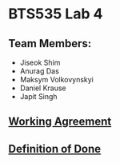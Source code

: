 # BTS535 Lab 4

## Team Members:
- Jiseok Shim
- Anurag Das
- Maksym Volkovynskyi
- Daniel Krause
- Japit Singh

## [Working Agreement](WorkingAgreement.md)
## [Definition of Done](DoD.md)

